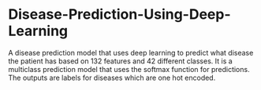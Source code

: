 # Disease-Prediction-Using-Deep-Learning
A disease prediction model that uses deep learning to predict what disease the patient has based on 132 features and 42 different classes. It is a multiclass prediction model that uses the softmax function for predictions. The outputs are labels for diseases which are one hot encoded.
